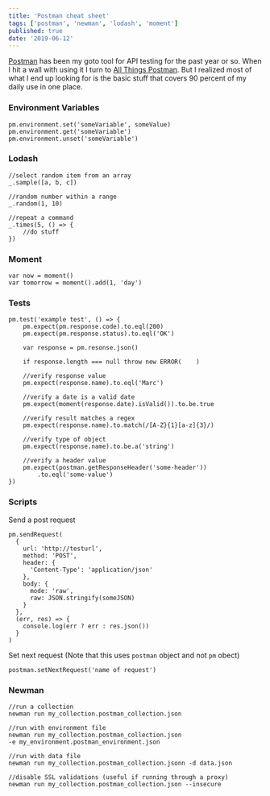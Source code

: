 ```yaml
---
title: 'Postman cheat sheet'
tags: ['postman', 'newman', 'lodash', 'moment']
published: true
date: '2019-06-12'
---
```


[Postman](https://www.getpostman.com/) has been my goto tool for API testing for the past year or so. When
I hit a wall with using it I turn to [All Things Postman](https://github.com/DannyDainton/All-Things-Postman). 
But I realized most of what I end up looking for is the basic stuff that covers 90 percent of my
daily use in one place.

### Environment Variables
```
pm.environment.set('someVariable', someValue)
pm.environment.get('someVariable')
pm.environment.unset('someVariable')
```

### Lodash
```
//select random item from an array
_.sample([a, b, c])

//random number within a range
_.random(1, 10)

//repeat a command
_.times(5, () => {
    //do stuff
})
```

### Moment
```
var now = moment()
var tomorrow = moment().add(1, 'day')
```

### Tests
```
pm.test('example test', () => {
    pm.expect(pm.response.code).to.eql(200)
    pm.expect(pm.response.status).to.eql('OK')

    var response = pm.resonse.json()

    if response.length === null throw new ERROR(    )

    //verify response value
    pm.expect(response.name).to.eql('Marc')
    
    //verify a date is a valid date
    pm.expect(moment(response.date).isValid()).to.be.true

    //verify result matches a regex
    pm.expect(response.name).to.match(/[A-Z}{1}[a-z]{3}/)

    //verify type of object
    pm.expect(response.name).to.be.a('string')

    //verify a header value
    pm.expect(postman.getResponseHeader('some-header'))
        .to.eql('some-value')
})
```

### Scripts
Send a post request
```
pm.sendRequest(
  {
    url: 'http://testurl',
    method: 'POST',
    header: {
      'Content-Type': 'application/json'
    },
    body: {
      mode: 'raw',
      raw: JSON.stringify(someJSON)
    }
  },
  (err, res) => {
    console.log(err ? err : res.json())
  }
)

```

Set next request (Note that this uses `postman` object and 
not `pm` obect)
```
postman.setNextRequest('name of request')
```

### Newman
```
//run a collection
newman run my_collection.postman_collection.json

//run with environment file
newman run my_collection.postman_collection.json 
-e my_environment.postman_environment.json

//run with data file
newman run my_collection.postman_collection.jsonn -d data.json

//disable SSL validations (useful if running through a proxy)
newman run my_collection.postman_collection.json --insecure
```
